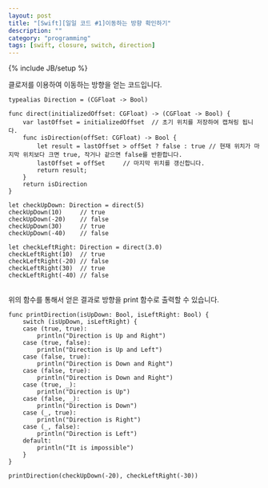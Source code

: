 ```yaml
---
layout: post
title: "[Swift][일일 코드 #1]이동하는 방향 확인하기"
description: ""
category: "programming"
tags: [swift, closure, switch, direction]
---
```

{% include JB/setup %}

클로저를 이용하여 이동하는 방향을 얻는 코드입니다.

	typealias Direction = (CGFloat -> Bool)

	func direct(initializedOffset: CGFloat) -> (CGFloat -> Bool) {
		var lastOffset = initializedOffset	// 초기 위치를 저장하여 캡쳐링 됩니다.
		func isDirection(offSet: CGFloat) -> Bool {
			let result = lastOffset > offSet ? false : true	// 현재 위치가 마지막 위치보다 크면 true, 작거나 같으면 false를 반환합니다.
			lastOffset = offSet 	// 마지막 위치를 갱신합니다.
			return result;
		}
		return isDirection
	}

	let checkUpDown: Direction = direct(5)
	checkUpDown(10)		// true
	checkUpDown(-20)	// false
	checkUpDown(30)		// true
	checkUpDown(-40)	// false

	let checkLeftRight: Direction = direct(3.0)
	checkLeftRight(10)	// true
	checkLeftRight(-20)	// false
	checkLeftRight(30)	// true
	checkLeftRight(-40)	// false

<br/>위의 함수를 통해서 얻은 결과로 방향을 print 함수로 출력할 수 있습니다.

	func printDirection(isUpDown: Bool, isLeftRight: Bool) {
	    switch (isUpDown, isLeftRight) {
	    case (true, true):
	        println("Direction is Up and Right")
	    case (true, false):
	        println("Direction is Up and Left")
	    case (false, true):
	        println("Direction is Down and Right")
	    case (false, true):
	        println("Direction is Down and Right")
	    case (true, _):
	        println("Direction is Up")
	    case (false, _):
	        println("Direction is Down")
	    case (_, true):
	        println("Direction is Right")
	    case (_, false):
	        println("Direction is Left")
	    default:
	        println("It is impossible")
	    }
	}

	printDirection(checkUpDown(-20), checkLeftRight(-30))

<br/>